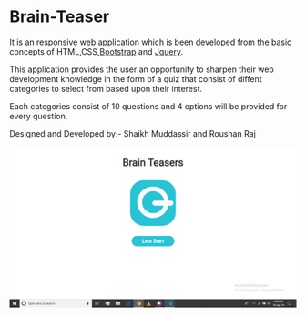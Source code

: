 # Brain-Teaser

It is an responsive web application which is been developed from the basic concepts of HTML,CSS,[Bootstrap](https://getbootstrap.com) and  [Jquery](https://jquery.com).

This application provides the user an opportunity to sharpen their web development knowledge in the form of a quiz that consist of diffent categories to select from based upon their interest.

Each categories consist of 10 questions and 4 options will be provided for every question.

Designed and Developed by:- Shaikh Muddassir and Roushan Raj

![Alt text](https://github.com/shaik80/Brain-Teasers/blob/shaik/img/screenshot1.png?raw=true)
